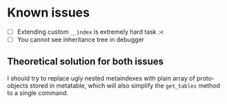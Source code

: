 # Known issues

+ [ ] Extending custom `__index` is extremely hard task :<
+ [ ] You cannot see inheritance tree in debugger

## Theoretical solution for both issues

I should try to replace ugly nested metaindexes with
plain array of proto-objects stored in metatable,
which will also simplify the `get_tables` method to a single command.
